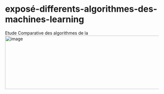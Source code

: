 # exposé-differents-algorithmes-des-machines-learning
Etude Comparative des algorithmes de la<img width="1488" height="175" alt="image" src="https://github.com/user-attachments/assets/2c2deef7-4c10-4462-9137-873477ceea6a" />
